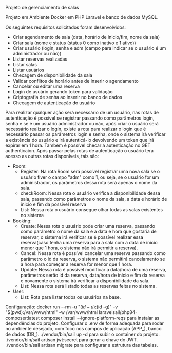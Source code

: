 Projeto de gerenciamento de salas

Projeto em Ambiente Docker em PHP Laravel e banco de dados MySQL.

Os seguintes requisitos solicitados foram desenvolvidos:
 - Criar agendamento de sala (data, horário de inicio/fim, nome da sala)
 - Criar sala (nome e status (status 0 como inativo e 1 ativo))
 - Criar usuário (login, senha e adm (campo para indicar se o usuário é um administrador ou não))
 - Listar reservas realizadas
 - Listar salas
 - Listar usuários
 - Checagem de disponibilidade da sala
 - Validar conflitos de horário antes de inserir o agendamento
 - Cancelar ou editar uma reserva
 - Login de usuário gerando token para validação
 - Criptografia de senha ao inserir no banco de dados
 - Checagem de autenticação do usuário

Para realizar qualquer ação será necessário de um usuário, nas rotas de autenticação é possível se registrar passando como parâmetros login, senha e se é um usuário administrador ou não, após criar o usuário será necessário realizar o login, existe a rota para realizar o login que é necessário passar os parâmetros login e senha, onde o sistema irá verificar a existência do usuário e irá autenticá-lo devolvendo um token que irá expirar em 1 hora. Também é possível checar a autenticação no GET authenticaion.
Após passar pelas rotas de autenticação o usuário terá acesso as outras rotas disponíveis, tais são:
 - Room:
     - Register: Na rota Room será possível registrar uma nova sala se o usuário tiver o campo "adm" como 1, ou seja, se o usuário for um administrador, os parâmetros dessa rota será apenas o nome da sala.
     - checkRoom: Nessa rota o usuário verifica a disponibilidade dessa sala, passando como parâmetros o nome da sala, a data e horário de inicio e fim da possível reserva
     - List: Nessa rota o usuário consegue olhar todas as salas existentes no sistema
 - Booking:
     - Create: Nessa rota o usuário pode criar uma reserva, passando como parâmetro o nome da sala e a data e hora que gostaria de reservar, o sistema irá verificar se é possível realizar essa reserva(caso tenha uma reserva para a sala com a data de inicio menor que 1 hora, o sistema não irá permitir a reserva).
     - Cancel: Nessa rota é possível cancelar uma reserva passando como parâmetro o id da reserva, o sistema não permitirá cancelamento se a hora para começar a reserva for menor que 1 hora.
     - Update: Nessa rota é possível modificar a data/hora de uma reserva, parâmetros serão id da reserva, data/hora de inicio e fim da reserva e novamente o sistema irá verificar a disponibilidade da sala.
     - List: Nessa rota será listado todas as reservas feitas no sistema.
 - User:
     - List: Rota para listar todos os usuários na base.

Configuração:
docker run --rm -u "$(id -u):$(id -g)" -v "$(pwd):/var/www/html" -w /var/www/html laravelsail/php84-composer:latest composer install --ignore-platform-reqs para instalar as dependências do projeto.
Configurar o .env de forma adequada para rodar no ambiente desejado, com foco nos campos de aplicação (APP_), banco de dados (DB_).
./vendor/bin/sail up -d para subir o container do projeto.
./vendor/bin/sail artisan jwt:secret para gerar a chave do JWT.
./vendor/bin/sail artisan migrate para configurar a estrutura das tabelas.
